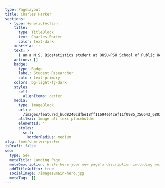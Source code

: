 ```yaml
---
type: PageLayout
title: Charles Parker
sections:
  - type: GenericSection
    title:
      type: TitleBlock
      text: Charles Parker
      color: text-dark
    subtitle: ''
    text: >
      I am a M.S. Biostatistics student at OHSU-PSU School of Public Health. Currently, I am taking a research elective with Dr. Karstens's Lab and the goal of the project is seeing if incorporating microbial biomass with the sequencing data would change the interpretation of the analysis. Previously, I was a 2024 summer intern with DMICE Bioinformatics summer program where I work in Dr. Karstens's Lab with the goal of incorporating Fasttree into the microbiome analysis pipeline.
    actions: []
    badge:
      type: Badge
      label: Student Researcher
      color: text-primary
    colors: bg-light-fg-dark
    styles:
      self:
        alignItems: center
    media:
      type: ImageBlock
      url: >-
        /images/featured_hud8240cdfbe18ff11694eb4cef11f0985_256643_680x500_fill_q90_lanczos_smart1_3.png
      altText: Image alt text placeholder
      elementId: ''
      styles:
        self:
          borderRadius: medium
slug: team/charles-parker
isDraft: false
seo:
  type: Seo
  metaTitle: Landing Page
  metaDescription: Write here your new page's description including most relevant keywords.
  addTitleSuffix: true
  socialImage: /images/main-hero.jpg
  metaTags: []
---
```


